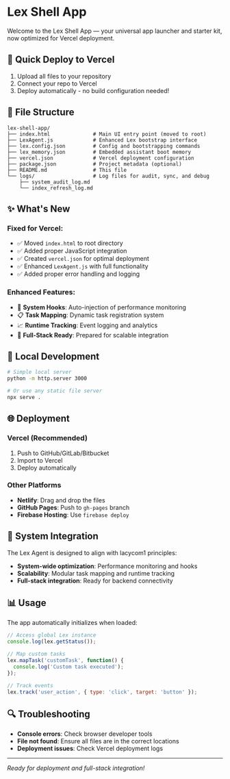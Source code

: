 # Lex Shell App

Welcome to the Lex Shell App — your universal app launcher and starter kit, now optimized for Vercel deployment.

## 🚀 Quick Deploy to Vercel

1. Upload all files to your repository
2. Connect your repo to Vercel
3. Deploy automatically - no build configuration needed!

## 📁 File Structure

```
lex-shell-app/
├── index.html              # Main UI entry point (moved to root)
├── LexAgent.js             # Enhanced Lex bootstrap interface
├── lex.config.json         # Config and bootstrapping commands
├── lex_memory.json         # Embedded assistant boot memory
├── vercel.json             # Vercel deployment configuration
├── package.json            # Project metadata (optional)
├── README.md               # This file
└── logs/                   # Log files for audit, sync, and debug
    ├── system_audit_log.md
    └── index_refresh_log.md
```

## ✨ What's New

### Fixed for Vercel:
- ✅ Moved `index.html` to root directory
- ✅ Added proper JavaScript integration
- ✅ Created `vercel.json` for optimal deployment
- ✅ Enhanced `LexAgent.js` with full functionality
- ✅ Added proper error handling and logging

### Enhanced Features:
- 🔧 **System Hooks**: Auto-injection of performance monitoring
- 📋 **Task Mapping**: Dynamic task registration system
- 📈 **Runtime Tracking**: Event logging and analytics
- 🎯 **Full-Stack Ready**: Prepared for scalable integration

## 🔧 Local Development

```bash
# Simple local server
python -m http.server 3000

# Or use any static file server
npx serve .
```

## 🌐 Deployment

### Vercel (Recommended)
1. Push to GitHub/GitLab/Bitbucket
2. Import to Vercel
3. Deploy automatically

### Other Platforms
- **Netlify**: Drag and drop the files
- **GitHub Pages**: Push to `gh-pages` branch
- **Firebase Hosting**: Use `firebase deploy`

## 🎯 System Integration

The Lex Agent is designed to align with lacycom1 principles:
- **System-wide optimization**: Performance monitoring and hooks
- **Scalability**: Modular task mapping and runtime tracking
- **Full-stack integration**: Ready for backend connectivity

## 📊 Usage

The app automatically initializes when loaded:

```javascript
// Access global Lex instance
console.log(lex.getStatus());

// Map custom tasks
lex.mapTask('customTask', function() {
  console.log('Custom task executed');
});

// Track events
lex.track('user_action', { type: 'click', target: 'button' });
```

## 🔍 Troubleshooting

- **Console errors**: Check browser developer tools
- **File not found**: Ensure all files are in the correct locations
- **Deployment issues**: Check Vercel deployment logs

---

*Ready for deployment and full-stack integration!*
